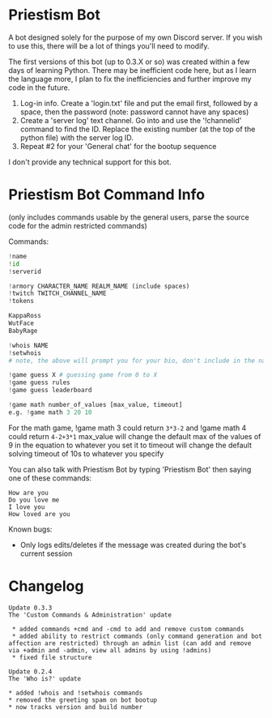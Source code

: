 # Priestism Bot

A bot designed solely for the purpose of my own Discord server. If you wish to use this, there will be a lot of things you'll need to modify.

The first versions of this bot (up to 0.3.X or so) was created within a few days of learning Python. There may be inefficient code here, but as I learn the language more, I plan to fix the inefficiencies and further improve my code in the future.

 1. Log-in info. Create a 'login.txt' file and put the email first, followed by a space, then the password (note: password cannot have any spaces)
 2. Create a 'server log' text channel. Go into and use the '!channelid' command to find the ID. Replace the existing number (at the top of the python file) with the server log ID.
 3. Repeat #2 for your 'General chat' for the bootup sequence

I don't provide any technical support for this bot.

# Priestism Bot Command Info
(only includes commands usable by the general users, parse the source code for the admin restricted commands)

Commands:
```python
!name
!id
!serverid

!armory CHARACTER_NAME REALM_NAME (include spaces)
!twitch TWITCH_CHANNEL_NAME
!tokens

KappaRoss
WutFace
BabyRage

!whois NAME
!setwhois 
# note, the above will prompt you for your bio, don't include in the name

!game guess X # guessing game from 0 to X
!game guess rules
!game guess leaderboard

!game math number_of_values [max_value, timeout]
e.g. !game math 3 20 10
```

For the math game,
!game math 3 could return `3*3-2` and !game math 4 could return `4-2+3*1`
max_value will change the default max of the values of 9 in the equation to whatever you set it to
timeout will change the default solving timeout of 10s to whatever you specify

You can also talk with Priestism Bot by typing 'Priestism Bot' then saying one of these commands:
```
How are you
Do you love me
I love you
How loved are you
```

Known bugs:
 * Only logs edits/deletes if the message was created during the bot's current session

# Changelog
```
Update 0.3.3
The 'Custom Commands & Administration' update

 * added commands +cmd and -cmd to add and remove custom commands
 * added ability to restrict commands (only command generation and bot affection are restricted) through an admin list (can add and remove via +admin and -admin, view all admins by using !admins)
 * fixed file structure

Update 0.2.4
The 'Who is?' update

* added !whois and !setwhois commands
* removed the greeting spam on bot bootup
* now tracks version and build number
```
